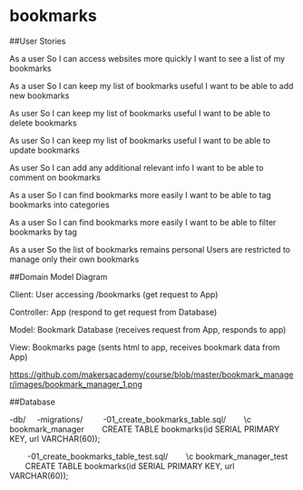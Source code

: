 # bookmarks

##User Stories


As a user
So I can access websites more quickly
I want to see a list of my bookmarks

As a user
So I can keep my list of bookmarks useful
I want to be able to add new bookmarks

As user
So I can keep my list of bookmarks useful
I want to be able to delete bookmarks

As user
So I can keep my list of bookmarks useful
I want to be able to update bookmarks

As user
So I can add any additional relevant info
I want to be able to comment on bookmarks

As a user
So I can find bookmarks more easily
I want to be able to tag bookmarks into categories

As a user
So I can find bookmarks more easily
I want to be able to filter bookmarks by tag

As a user
So the list of bookmarks remains personal
Users are restricted to manage only their own bookmarks


##Domain Model Diagram

Client:
User accessing /bookmarks (get request to App)

Controller:
App (respond to get request from Database)

Model:
Bookmark Database (receives request from App, responds to app)

View:
Bookmarks page (sents html to app, receives bookmark data from App)

https://github.com/makersacademy/course/blob/master/bookmark_manager/images/bookmark_manager_1.png




##Database

-db/
&nbsp;&nbsp;&nbsp; -migrations/
&nbsp;&nbsp;&nbsp;&nbsp;&nbsp;&nbsp;&nbsp; -01_create_bookmarks_table.sql/
&nbsp;&nbsp;&nbsp;&nbsp;&nbsp;&nbsp;&nbsp;\c bookmark_manager
&nbsp;&nbsp;&nbsp;&nbsp;&nbsp;&nbsp;&nbsp;CREATE TABLE bookmarks(id SERIAL PRIMARY KEY, url VARCHAR(60));

&nbsp;&nbsp;&nbsp;&nbsp;&nbsp;&nbsp;&nbsp; -01_create_bookmarks_table_test.sql/
&nbsp;&nbsp;&nbsp;&nbsp;&nbsp;&nbsp;&nbsp;\c bookmark_manager_test
&nbsp;&nbsp;&nbsp;&nbsp;&nbsp;&nbsp;&nbsp;CREATE TABLE bookmarks(id SERIAL PRIMARY KEY, url VARCHAR(60));
